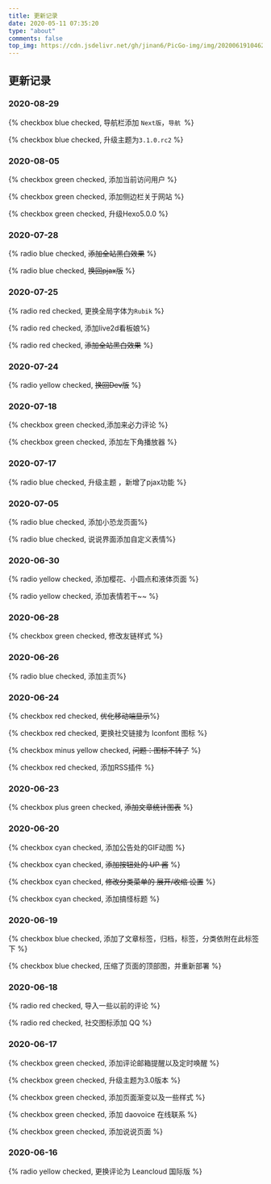 ```yaml
---
title: 更新记录
date: 2020-05-11 07:35:20
type: "about"
comments: false
top_img: https://cdn.jsdelivr.net/gh/jinan6/PicGo-img/img/20200619104620.png
---
```


<!--<center>本站建成于2020年5月10日22点，为个人搭建，过程挺不容易的，刚开始用的是Next主题。陆陆续续加了不少功能和样式，后来在5月28日发现了Butterfly主题（当前使用的主题），于是就换了。用来记录一些生活点滴和学习笔记。有空时会更新</center>-->


## 更新记录

### 2020-08-29

{% checkbox blue checked, 导航栏添加 `Next版`，`导航 `%}

{% checkbox blue checked, 升级主题为`3.1.0.rc2` %}

### 2020-08-05

{% checkbox green checked, 添加当前访问用户 %}

{% checkbox green checked, 添加侧边栏关于网站 %}

{% checkbox green checked, 升级Hexo5.0.0 %}

### 2020-07-28

{% radio blue checked, ~~添加全站黑白效果~~ %}

{% radio blue checked, ~~换回pjax版~~ %}

### 2020-07-25

{% radio red checked, 更换全局字体为`Rubik` %}

{% radio red checked, 添加live2d看板娘%}

{% radio red checked, ~~添加全站黑白效果~~ %}

### 2020-07-24

{% radio yellow checked, ~~换回Dev版~~ %}

### 2020-07-18

{% checkbox green checked,添加来必力评论 %}

{% checkbox green checked, 添加左下角播放器 %}

### 2020-07-17

{% radio blue checked, 升级主题 ，新增了pjax功能 %}

### 2020-07-05

{% radio blue checked, 添加小恐龙页面%}

{% radio blue checked, 说说界面添加自定义表情%}

### 2020-06-30

{% radio yellow checked, 添加樱花、小圆点和液体页面 %}

{% radio yellow checked, 添加表情若干~~ %}

### 2020-06-28

{% checkbox green checked, 修改友链样式 %}

### 2020-06-26

{% radio blue checked, 添加主页%}

### 2020-06-24

{% checkbox red checked, ~~优化移动端显示~~%}

{% checkbox red checked, 更换社交链接为 Iconfont 图标 %}

{% checkbox minus yellow checked, ~~问题：图标不转了~~ %}

{% checkbox red checked, 添加RSS插件 %}

### 2020-06-23

{% checkbox plus green checked, ~~添加文章统计图表~~ %}

### 2020-06-20

{% checkbox cyan checked, 添加公告处的GIF动图 %}

{% checkbox cyan checked, ~~添加按钮处的 UP 酱~~ %}

{% checkbox cyan checked, ~~修改分类菜单的 展开/收缩 设置~~ %}

{% checkbox cyan checked, 添加搞怪标题 %}

### 2020-06-19

{% checkbox blue checked, 添加了文章标签，归档，标签，分类依附在此标签下 %}

{% checkbox blue checked, 压缩了页面的顶部图，并重新部署 %}

### 2020-06-18

{% radio red checked, 导入一些以前的评论 %}

{% radio red checked, 社交图标添加 QQ %}

### 2020-06-17

{% checkbox green checked, 添加评论邮箱提醒以及定时唤醒  %}

{% checkbox green checked, 升级主题为3.0版本 %}

{% checkbox green checked, 添加页面渐变以及一些样式  %}

{% checkbox green checked, 添加 daovoice 在线联系 %}

{% checkbox green checked, 添加说说页面 %}

### 2020-06-16

{% radio yellow checked, 更换评论为 Leancloud 国际版 %}